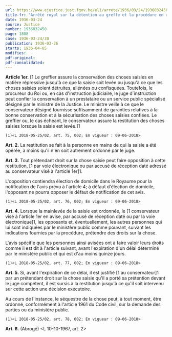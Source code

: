 ```yaml
---
url: https://www.ejustice.just.fgov.be/eli/arrete/1936/03/24/1936032450/justel
title-fr: "Arrêté royal sur la détention au greffe et la procédure en restitution des choses saisies en matière répressive(NOTE : Consultation des versions antérieures à partir du 30-05-2018 et mise à jour au 30-05-2018)"
date: 1936-03-24
source: Justice
number: 1936032450
page: 1808
case: 1936-03-24/30
publication: 1936-03-26
starts: 1936-04-05
modifies:
pdf-original:
pdf-consolidated:
---
```


**Article 1er.** [1 Le greffier assure la conservation des choses saisies en matière répressive jusqu'à ce que la saisie soit levée ou jusqu'à ce que les choses saisies soient détruites, aliénées ou confisquées. Toutefois, le procureur du Roi ou, en cas d'instruction judiciaire, le juge d`instruction peut confier la conservation à un prestataire ou un service public spécialisé désigné par le ministre de la Justice. Le ministre veille à ce que le conservateur désigné fournisse suffisamment de garanties relatives à la bonne conservation et à la sécurisation des choses saisies confiées. Le greffier ou, le cas échéant, le conservateur assure la restitution des choses saisies lorsque la saisie est levée.]1

`(1)<L 2018-05-25/02, art. 75, 002; En vigueur : 09-06-2018>`

**Art. 2.** La restitution se fait à la personne en mains de qui la saisie a été opérée, à moins qu'il n'en soit autrement ordonné par le juge.

**Art. 3.** Tout prétendant droit sur la chose saisie peut faire opposition à cette restitution, [1 par voie électronique ou par accusé de réception daté adressé au conservateur visé à l'article 1er]1.

L'opposition contiendra élection de domicile dans le Royaume pour la notification de l'avis prévu à l'article 4; à défaut d'élection de domicile, l'opposant ne pourra opposer le défaut de notification de cet avis.

`(1)<L 2018-05-25/02, art. 76, 002; En vigueur : 09-06-2018>`

**Art. 4.** Lorsque la mainlevée de la saisie est ordonnée, le [1 conservateur visé à l'article 1er en avise, par accusé de réception daté ou par la voie électronique]1, les opposants et, éventuellement, les autres personnes qui lui sont indiquées par le ministère public comme pouvant, suivant les indications fournies par la procédure, prétendre des droits sur la chose.

L'avis spécifie que les personnes ainsi avisées ont à faire valoir leurs droits comme il est dit à l'article suivant, avant l'expiration d'un délai déterminé par le ministère public et qui est d'au moins quinze jours.

`(1)<L 2018-05-25/02, art. 77, 002; En vigueur : 09-06-2018>`

**Art. 5.** Si, avant l'expiration de ce délai, il est justifié [1 au conservateur]1 par un prétendant droit sur la chose saisie qu'il a porté sa prétention devant le juge compétent, il est sursis à la restitution jusqu'à ce qu'il soit intervenu sur cette action une décision exécutoire.

Au cours de l'instance, le séquestre de la chose peut, à tout moment, être ordonné, conformément à l'article 1961 du Code civil, sur la demande des parties ou du ministère public.

`(1)<L 2018-05-25/02, art. 78, 002; En vigueur : 09-06-2018>`

**Art. 6.** (Abrogé) <L 10-10-1967, art. 2>
